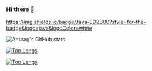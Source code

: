 ### Hi there 👋

https://img.shields.io/badge/Java-ED8B00?style=for-the-badge&logo=java&logoColor=white


![Anurag's GitHub stats](https://github-readme-stats.vercel.app/api?username=hllbr&show_icons=true&theme=radical)

[![Top Langs](https://github-readme-stats.vercel.app/api/top-langs/?username=hllbr&layout=compact)](https://github.com/anuraghazra/github-readme-stats)

[![Top Langs](https://github-readme-stats.vercel.app/api/top-langs/?username=hllbr)](https://github.com/anuraghazra/github-readme-stats)
